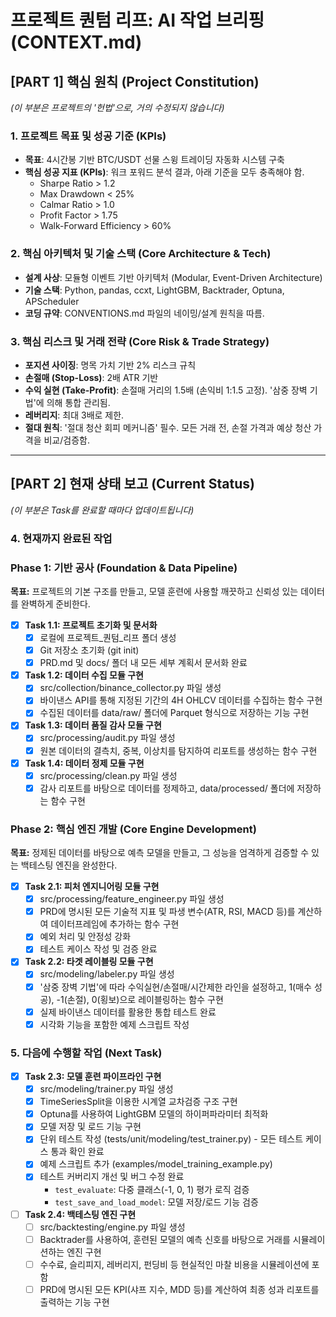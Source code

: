 # 프로젝트 퀀텀 리프: AI 작업 브리핑 (CONTEXT.md)

## [PART 1] 핵심 원칙 (Project Constitution)
*(이 부분은 프로젝트의 '헌법'으로, 거의 수정되지 않습니다)*

### 1. 프로젝트 목표 및 성공 기준 (KPIs)
- **목표**: 4시간봉 기반 BTC/USDT 선물 스윙 트레이딩 자동화 시스템 구축
- **핵심 성공 지표 (KPIs)**: 워크 포워드 분석 결과, 아래 기준을 모두 충족해야 함.
  - Sharpe Ratio > 1.2
  - Max Drawdown < 25%
  - Calmar Ratio > 1.0
  - Profit Factor > 1.75
  - Walk-Forward Efficiency > 60%

### 2. 핵심 아키텍처 및 기술 스택 (Core Architecture & Tech)
- **설계 사상**: 모듈형 이벤트 기반 아키텍처 (Modular, Event-Driven Architecture)
- **기술 스택**: Python, pandas, ccxt, LightGBM, Backtrader, Optuna, APScheduler
- **코딩 규약**: CONVENTIONS.md 파일의 네이밍/설계 원칙을 따름.

### 3. 핵심 리스크 및 거래 전략 (Core Risk & Trade Strategy)
- **포지션 사이징**: 명목 가치 기반 2% 리스크 규칙
- **손절매 (Stop-Loss)**: 2배 ATR 기반
- **수익 실현 (Take-Profit)**: 손절매 거리의 1.5배 (손익비 1:1.5 고정). '삼중 장벽 기법'에 의해 통합 관리됨.
- **레버리지**: 최대 3배로 제한.
- **절대 원칙**: '절대 청산 회피 메커니즘' 필수. 모든 거래 전, 손절 가격과 예상 청산 가격을 비교/검증함.

---

## [PART 2] 현재 상태 보고 (Current Status)
*(이 부분은 Task를 완료할 때마다 업데이트됩니다)*

### 4. 현재까지 완료된 작업
### Phase 1: 기반 공사 (Foundation & Data Pipeline)
**목표:** 프로젝트의 기본 구조를 만들고, 모델 훈련에 사용할 깨끗하고 신뢰성 있는 데이터를 완벽하게 준비한다.

- [X] **Task 1.1: 프로젝트 초기화 및 문서화**
    - [X] 로컬에 프로젝트_퀀텀_리프 폴더 생성
    - [X] Git 저장소 초기화 (git init)
    - [X] PRD.md 및 docs/ 폴더 내 모든 세부 계획서 문서화 완료
- [X] **Task 1.2: 데이터 수집 모듈 구현**
    - [X] src/collection/binance_collector.py 파일 생성
    - [X] 바이낸스 API를 통해 지정된 기간의 4H OHLCV 데이터를 수집하는 함수 구현
    - [X] 수집된 데이터를 data/raw/ 폴더에 Parquet 형식으로 저장하는 기능 구현
- [X] **Task 1.3: 데이터 품질 감사 모듈 구현**
    - [X] src/processing/audit.py 파일 생성
    - [X] 원본 데이터의 결측치, 중복, 이상치를 탐지하여 리포트를 생성하는 함수 구현
- [x] **Task 1.4: 데이터 정제 모듈 구현**
    - [x] src/processing/clean.py 파일 생성
    - [x] 감사 리포트를 바탕으로 데이터를 정제하고, data/processed/ 폴더에 저장하는 함수 구현

### Phase 2: 핵심 엔진 개발 (Core Engine Development)
**목표:** 정제된 데이터를 바탕으로 예측 모델을 만들고, 그 성능을 엄격하게 검증할 수 있는 백테스팅 엔진을 완성한다.

- [X] **Task 2.1: 피처 엔지니어링 모듈 구현**
    - [X] src/processing/feature_engineer.py 파일 생성
    - [X] PRD에 명시된 모든 기술적 지표 및 파생 변수(ATR, RSI, MACD 등)를 계산하여 데이터프레임에 추가하는 함수 구현
    - [X] 예외 처리 및 안정성 강화
    - [X] 테스트 케이스 작성 및 검증 완료

- [X] **Task 2.2: 타겟 레이블링 모듈 구현**
    - [X] src/modeling/labeler.py 파일 생성
    - [X] '삼중 장벽 기법'에 따라 수익실현/손절매/시간제한 라인을 설정하고, 1(매수 성공), -1(손절), 0(횡보)으로 레이블링하는 함수 구현
    - [X] 실제 바이낸스 데이터를 활용한 통합 테스트 완료
    - [X] 시각화 기능을 포함한 예제 스크립트 작성

### 5. 다음에 수행할 작업 (Next Task)

- [X] **Task 2.3: 모델 훈련 파이프라인 구현**
    - [X] src/modeling/trainer.py 파일 생성
    - [X] TimeSeriesSplit을 이용한 시계열 교차검증 구조 구현
    - [X] Optuna를 사용하여 LightGBM 모델의 하이퍼파라미터 최적화
    - [X] 모델 저장 및 로드 기능 구현
    - [X] 단위 테스트 작성 (tests/unit/modeling/test_trainer.py) - 모든 테스트 케이스 통과 확인 완료
    - [X] 예제 스크립트 추가 (examples/model_training_example.py)
    - [X] 테스트 커버리지 개선 및 버그 수정 완료
      - `test_evaluate`: 다중 클래스(-1, 0, 1) 평가 로직 검증
      - `test_save_and_load_model`: 모델 저장/로드 기능 검증
- [ ] **Task 2.4: 백테스팅 엔진 구현**
    - [ ] src/backtesting/engine.py 파일 생성
    - [ ] Backtrader를 사용하여, 훈련된 모델의 예측 신호를 바탕으로 거래를 시뮬레이션하는 엔진 구현
    - [ ] 수수료, 슬리피지, 레버리지, 펀딩비 등 현실적인 마찰 비용을 시뮬레이션에 포함
    - [ ] PRD에 명시된 모든 KPI(샤프 지수, MDD 등)를 계산하여 최종 성과 리포트를 출력하는 기능 구현